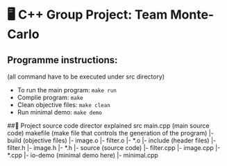# 🖥️ C++ Group Project: Team Monte-Carlo

## Programme instructions:

(all command have to be executed under src directory)

+ To run the main program: `make run`
+ Complie program: `make`
+ Clean objective files: `make clean`
+ Run minimal demo: `make demo`

##🔎 Project source code director explained
src
    main.cpp (main source code)
    makefile (make file that controls the generation of the program)
	|- build (objective files)
		|- image.o
        |- filter.o
        |- *.o
	|- include (header files)
		|- filter.h
		|- image.h
        |- *.h
	|- source (source code)
		|- filter.cpp
		|- image.cpp
        |- *.cpp
    |- io-demo (minimal demo here)
		|- minimal.cpp


